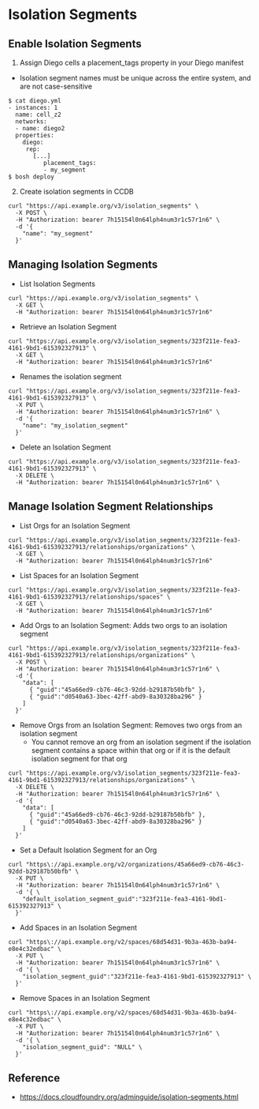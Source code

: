 # Isolation Segments

## Enable Isolation Segments
1. Assign Diego cells a placement_tags property in your Diego manifest
  - Isolation segment names must be unique across the entire system, and are not case-sensitive
```
$ cat diego.yml
- instances: 1
  name: cell_z2
  networks:
  - name: diego2
  properties:
    diego:
     rep:
       [...] 
          placement_tags:
          - my_segment
$ bosh deploy          
```
2. Create isolation segments in CCDB
```
curl "https://api.example.org/v3/isolation_segments" \
  -X POST \
  -H "Authorization: bearer 7h15154l0n64lph4num3r1c57r1n6" \
  -d '{
    "name": "my_segment"
  }'
```

## Managing Isolation Segments
- List Isolation Segments
```
curl "https://api.example.org/v3/isolation_segments" \
  -X GET \
  -H "Authorization: bearer 7h15154l0n64lph4num3r1c57r1n6"
```
- Retrieve an Isolation Segment
```
curl "https://api.example.org/v3/isolation_segments/323f211e-fea3-4161-9bd1-615392327913" \
  -X GET \
  -H "Authorization: bearer 7h15154l0n64lph4num3r1c57r1n6"
```
- Renames the isolation segment
```
curl "https://api.example.org/v3/isolation_segments/323f211e-fea3-4161-9bd1-615392327913" \
  -X PUT \
  -H "Authorization: bearer 7h15154l0n64lph4num3r1c57r1n6" \
  -d '{
    "name": "my_isolation_segment"
  }'
```
- Delete an Isolation Segment
```
curl "https://api.example.org/v3/isolation_segments/323f211e-fea3-4161-9bd1-615392327913" \
  -X DELETE \
  -H "Authorization: bearer 7h15154l0n64lph4num3r1c57r1n6" \
```

## Manage Isolation Segment Relationships
- List Orgs for an Isolation Segment
```
curl "https://api.example.org/v3/isolation_segments/323f211e-fea3-4161-9bd1-615392327913/relationships/organizations" \
  -X GET \
  -H "Authorization: bearer 7h15154l0n64lph4num3r1c57r1n6"
```
- List Spaces for an Isolation Segment
```
curl "https://api.example.org/v3/isolation_segments/323f211e-fea3-4161-9bd1-615392327913/relationships/spaces" \
  -X GET \
  -H "Authorization: bearer 7h15154l0n64lph4num3r1c57r1n6"
```
- Add Orgs to an Isolation Segment: Adds two orgs to an isolation segment
```
curl "https://api.example.org/v3/isolation_segments/323f211e-fea3-4161-9bd1-615392327913/relationships/organizations" \
  -X POST \
  -H "Authorization: bearer 7h15154l0n64lph4num3r1c57r1n6" \
  -d '{
    "data": [
      { "guid":"45a66ed9-cb76-46c3-92dd-b29187b50bfb" },
      { "guid":"d0540a63-3bec-42ff-abd9-8a30328ba296" }
    ]
  }' 
```
- Remove Orgs from an Isolation Segment: Removes two orgs from an isolation segment
  - You cannot remove an org from an isolation segment if the isolation segment contains a space within that org or if it is the default isolation segment for that org
```
curl "https://api.example.org/v3/isolation_segments/323f211e-fea3-4161-9bd1-615392327913/relationships/organizations" \
  -X DELETE \
  -H "Authorization: bearer 7h15154l0n64lph4num3r1c57r1n6" \
  -d '{
    "data": [
      { "guid":"45a66ed9-cb76-46c3-92dd-b29187b50bfb" },
      { "guid":"d0540a63-3bec-42ff-abd9-8a30328ba296" }
    ]
  }'
```
- Set a Default Isolation Segment for an Org
```
curl "https\://api.example.org/v2/organizations/45a66ed9-cb76-46c3-92dd-b29187b50bfb" \
  -X PUT \
  -H "Authorization: bearer 7h15154l0n64lph4num3r1c57r1n6" \
  -d '{ \
    "default_isolation_segment_guid":"323f211e-fea3-4161-9bd1-615392327913" \
  }'
```
- Add Spaces in an Isolation Segment
```
curl "https\://api.example.org/v2/spaces/68d54d31-9b3a-463b-ba94-e8e4c32edbac" \
  -X PUT \
  -H "Authorization: bearer 7h15154l0n64lph4num3r1c57r1n6" \
  -d '{ \
    "isolation_segment_guid":"323f211e-fea3-4161-9bd1-615392327913" \
  }'
```
- Remove Spaces in an Isolation Segment
```
curl "https\://api.example.org/v2/spaces/68d54d31-9b3a-463b-ba94-e8e4c32edbac" \
  -X PUT \
  -H "Authorization: bearer 7h15154l0n64lph4num3r1c57r1n6" \
  -d '{ \
    "isolation_segment_guid": "NULL" \
  }'
```

## Reference
- https://docs.cloudfoundry.org/adminguide/isolation-segments.html
